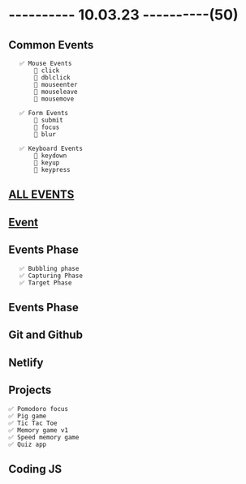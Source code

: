 # ---------- 10.03.23 ----------(50)

## Common Events

       ✅ Mouse Events
           🔷 click
           🔷 dblclick
           🔷 mouseenter
           🔷 mouseleave
           🔷 mousemove

       ✅ Form Events
           🔷 submit
           🔷 focus
           🔷 blur

       ✅ Keyboard Events
           🔷 keydown
           🔷 keyup
           🔷 keypress

## [ALL EVENTS](https://developer.mozilla.org/en-US/docs/Web/API/Event)

## [Event](https://developer.mozilla.org/en-US/docs/Web/API/Event)

## Events Phase

       ✅ Bubbling phase
       ✅ Capturing Phase
       ✅ Target Phase

## Events Phase

## Git and Github

## Netlify

## Projects

    ✅ Pomodoro focus
    ✅ Pig game
    ✅ Tic Tac Toe
    ✅ Memory game v1
    ✅ Speed memory game
    ✅ Quiz app

## Coding JS

